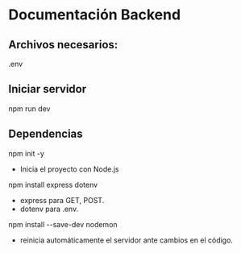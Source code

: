 # Documentación Backend

## Archivos necesarios:
.env

## Iniciar servidor
npm run dev

## Dependencias

npm init -y
* Inicia el proyecto con Node.js

npm install express dotenv
* express para GET, POST. 
* dotenv para .env.

npm install --save-dev nodemon
* reinicia automáticamente el servidor ante cambios en el código.



